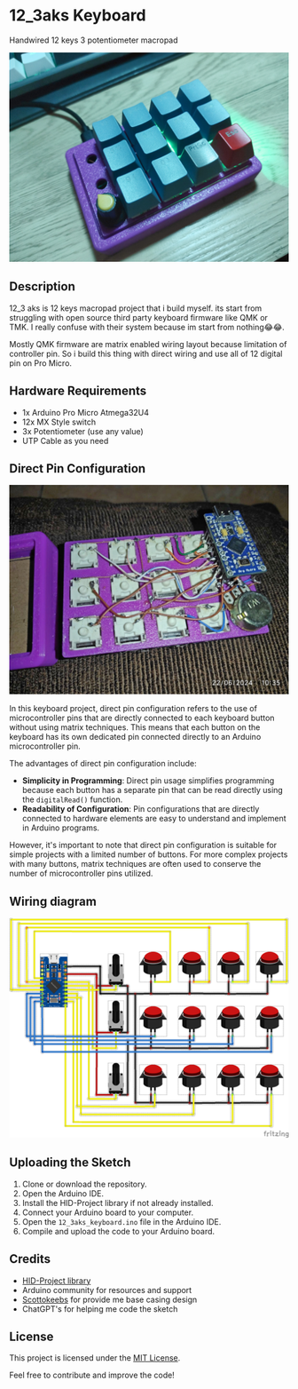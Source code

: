 

# 12_3aks Keyboard
Handwired 12 keys 3 potentiometer macropad


![12_3aks](https://github.com/galihpd/12_3aks/blob/main/media/IMG_20240622_174521_2%20%281%29.jpg)

## Description
12_3 aks is 12 keys macropad project that i build myself. its start from struggling with open source third party keyboard firmware like QMK or TMK. I really confuse with their system because im start from nothing😂😂. 

Mostly QMK firmware are matrix enabled wiring layout because limitation of controller pin. So i build this thing with direct wiring and use all of 12 digital pin on Pro Micro. 

## Hardware Requirements
- 1x Arduino Pro Micro Atmega32U4
- 12x MX Style switch
- 3x Potentiometer (use any value)
- UTP Cable as you need

## Direct Pin Configuration

![enter image description here](https://github.com/galihpd/12_3aks/blob/main/media/5ad4e895%20%281%29.jpg)

In this keyboard project, direct pin configuration refers to the use of microcontroller pins that are directly connected to each keyboard button without using matrix techniques. This means that each button on the keyboard has its own dedicated pin connected directly to an Arduino microcontroller pin.

The advantages of direct pin configuration include:
- **Simplicity in Programming**: Direct pin usage simplifies programming because each button has a separate pin that can be read directly using the `digitalRead()` function.
- **Readability of Configuration**: Pin configurations that are directly connected to hardware elements are easy to understand and implement in Arduino programs.

However, it's important to note that direct pin configuration is suitable for simple projects with a limited number of buttons. For more complex projects with many buttons, matrix techniques are often used to conserve the number of microcontroller pins utilized.

## Wiring diagram
![12_3aks wiring diagram](https://github.com/galihpd/12_3aks/blob/main/media/Untitled%20Sketch_bb.png)

## Uploading the Sketch
1. Clone or download the repository.
2. Open the Arduino IDE.
3. Install the HID-Project library if not already installed.
4. Connect your Arduino board to your computer.
5. Open the `12_3aks_keyboard.ino` file in the Arduino IDE.
6. Compile and upload the code to your Arduino board.

## Credits
- [HID-Project library](https://github.com/NicoHood/HID)
- Arduino community for resources and support
- [Scottokeebs](https://www.youtube.com/watch?v=hjml-K-pV4E) for provide me base casing design
- ChatGPT's for helping me code the sketch

## License
This project is licensed under the [MIT License](LICENSE.md).

Feel free to contribute and improve the code!
